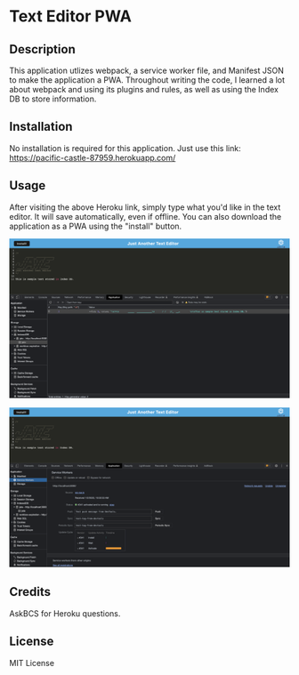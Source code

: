# Text Editor PWA

## Description

This application utlizes webpack, a service worker file, and Manifest JSON to make the application a PWA. Throughout writing the code, I learned a lot about webpack and using its plugins and rules, as well as using the Index DB to store information.

## Installation

No installation is required for this application. Just use this link: https://pacific-castle-87959.herokuapp.com/ 

## Usage

After visiting the above Heroku link, simply type what you'd like in the text editor. It will save automatically, even if offline. You can also download the application as a PWA using the "install" button.

![Project screenshot 1](./assets/screenshot1.png)

![Project screenshot 2](./assets/screenshot2.png)

## Credits

AskBCS for Heroku questions.

## License

MIT License